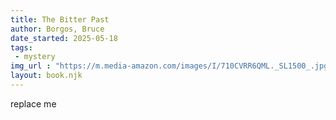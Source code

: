 ```yaml
---
title: The Bitter Past
author: Borgos, Bruce
date_started: 2025-05-18
tags: 
 - mystery 
img_url : "https://m.media-amazon.com/images/I/710CVRR6QML._SL1500_.jpg"
layout: book.njk
---
```

replace me
